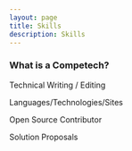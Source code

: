 ```yaml
---
layout: page
title: Skills
description: Skills
---
```


### What is a Competech?

Technical Writing / Editing

Languages/Technologies/Sites

Open Source Contributor

Solution Proposals

